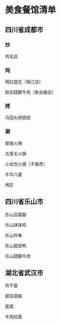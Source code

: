 # 美食餐馆清单


## 四川省成都市

### 炒

鸡毛店

### 炖

明红提花（锦江店）

颜氏跷脚牛肉（新会展店）

### 烤

马回头把把烧

### 涮

冒椒火辣

五里关火锅

小龙坎火锅（不推荐）

牛华八婆

烤匠


## 四川省乐山市



乐山豆腐脑

乐山钵钵鸡

乐山炸串

乐山甜皮鸭

乐山跷脚牛肉


## 湖北省武汉市

热干面

甜豆腐脑

面窝

牛肉拉面

